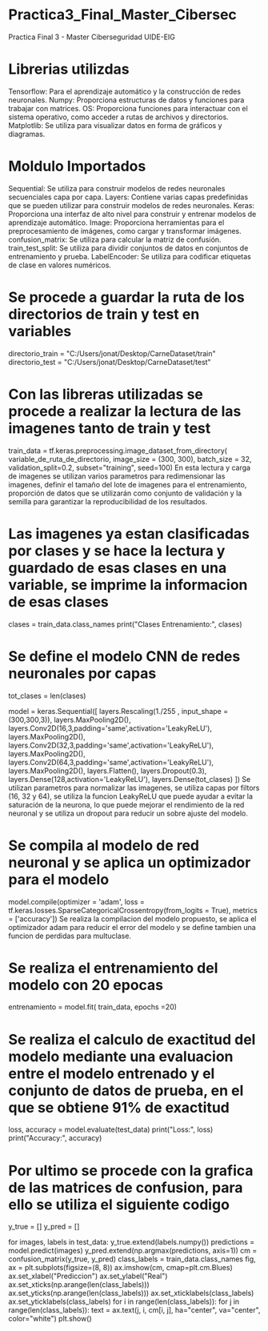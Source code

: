 # Practica3_Final_Master_Cibersec
Practica Final 3 - Master Ciberseguridad UIDE-EIG

# Librerias utilizdas 
Tensorflow: Para el aprendizaje automático y la construcción de redes neuronales.
Numpy: Proporciona estructuras de datos y funciones para trabajar con matrices.
OS: Proporciona funciones para interactuar con el sistema operativo, como acceder a rutas de archivos y directorios.
Matplotlib: Se utiliza para visualizar datos en forma de gráficos y diagramas.

# Moldulo Importados
Sequential: Se utiliza para construir modelos de redes neuronales secuenciales capa por capa.
Layers: Contiene varias capas predefinidas que se pueden utilizar para construir modelos de redes neuronales.
Keras: Proporciona una interfaz de alto nivel para construir y entrenar modelos de aprendizaje automático.
Image: Proporciona herramientas para el preprocesamiento de imágenes, como cargar y transformar imágenes.
confusion_matrix: Se utiliza para calcular la matriz de confusión.
train_test_split: Se utiliza para dividir conjuntos de datos en conjuntos de entrenamiento y prueba.
LabelEncoder: Se utiliza para codificar etiquetas de clase en valores numéricos.

# Se procede a guardar la ruta de los directorios de train y test en variables
directorio_train = "C:/Users/jonat/Desktop/CarneDataset/train"
directorio_test = "C:/Users/jonat/Desktop/CarneDataset/test"

# Con las libreras utilizadas se procede a realizar la lectura de las imagenes tanto de train y test
train_data = tf.keras.preprocessing.image_dataset_from_directory(
    variable_de_ruta_de_directorio,
    image_size = (300, 300),
    batch_size = 32,
    validation_split=0.2,
    subset="training",
    seed=100)
En esta lectura y carga de imagenes se utilizan varios parametros para redimensionar las imagenes, definir el tamaño del lote de imagenes para el entrenamiento, proporción de datos que se utilizarán como conjunto de validación y la semilla para garantizar la reproducibilidad de los resultados.

# Las imagenes ya estan clasificadas por clases y se hace la lectura y guardado de esas clases en una variable, se imprime la informacion de esas clases
clases = train_data.class_names
print("Clases Entrenamiento:", clases)

# Se define el modelo CNN de redes neuronales por capas
tot_clases = len(clases)

model = keras.Sequential([
    layers.Rescaling(1./255 , input_shape = (300,300,3)),
    layers.MaxPooling2D(),
    layers.Conv2D(16,3,padding='same',activation='LeakyReLU'),
    layers.MaxPooling2D(),
    layers.Conv2D(32,3,padding='same',activation='LeakyReLU'),
    layers.MaxPooling2D(),
    layers.Conv2D(64,3,padding='same',activation='LeakyReLU'),
    layers.MaxPooling2D(),
    layers.Flatten(),
    layers.Dropout(0.3),
    layers.Dense(128,activation='LeakyReLU'),
    layers.Dense(tot_clases)
])
Se utilizan parametros para normalizar las imagenes, se utiliza capas por filtors (16, 32 y 64), se utiliza la funcion LeakyReLU que puede ayudar a evitar la saturación de la neurona, lo que puede mejorar el rendimiento de la red neuronal y se utiliza un dropout para reducir un sobre ajuste del modelo.

# Se compila al modelo de red neuronal y se aplica un optimizador para el modelo
model.compile(optimizer = 'adam',
             loss = tf.keras.losses.SparseCategoricalCrossentropy(from_logits = True),
             metrics = ['accuracy'])
Se realiza la compilacion del modelo propuesto, se aplica el optimizador adam para reducir el error del modelo y se define tambien una funcion de perdidas para multuclase.

# Se realiza el entrenamiento del modelo con 20 epocas
entrenamiento = model.fit(
train_data,
epochs =20)

# Se realiza el calculo de exactitud del modelo mediante una evaluacion entre el modelo entrenado y el conjunto de datos de prueba, en el que se obtiene 91% de exactitud
loss, accuracy = model.evaluate(test_data)
print("Loss:", loss)
print("Accuracy:", accuracy)

# Por ultimo se procede con la grafica de las matrices de confusion, para ello se utiliza el siguiente codigo

y_true = []
y_pred = []

for images, labels in test_data:
    y_true.extend(labels.numpy())
    predictions = model.predict(images)
    y_pred.extend(np.argmax(predictions, axis=1))
cm = confusion_matrix(y_true, y_pred)
class_labels = train_data.class_names
fig, ax = plt.subplots(figsize=(8, 8))
ax.imshow(cm, cmap=plt.cm.Blues)
ax.set_xlabel("Prediccion")
ax.set_ylabel("Real")
ax.set_xticks(np.arange(len(class_labels)))
ax.set_yticks(np.arange(len(class_labels)))
ax.set_xticklabels(class_labels)
ax.set_yticklabels(class_labels)
for i in range(len(class_labels)):
    for j in range(len(class_labels)):
        text = ax.text(j, i, cm[i, j],
                       ha="center", va="center", color="white")
plt.show()

